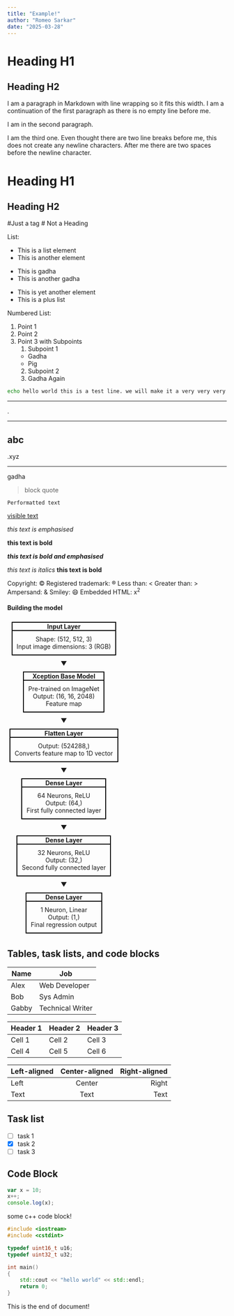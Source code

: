 ```yaml
---
title: "Example!"
author: "Romeo Sarkar"
date: "2025-03-28"
---
```


# Heading H1

## Heading H2

I am a paragraph in Markdown with line
wrapping so it fits this width.
I am a continuation of the first paragraph
as there is no empty line before me.

I am in the second paragraph.

I am the third one. Even thought there are two line breaks before me, this does not create any newline characters. After me there are two spaces before the newline character.

# Heading H1

## Heading H2

#Just a tag
\# Not a Heading

List:

- This is a list element
- This is another element

* This is gadha
* This is another gadha

- This is yet another element
- This is a plus list

Numbered List:

1. Point 1
2. Point 2
3. Point 3 with Subpoints
    1. Subpoint 1
    - Gadha
    - Pig
    2. Subpoint 2
    3. Gadha Again

```bash
echo hello world this is a test line. we will make it a very very very very long line so, that we can test the limits of a single line in a code block. hope this helps!
```

---

.

---

## abc

.xyz

---

gadha

> block quote

    Performatted text

[visible text](http://google.com "Tooltip")

_this text is emphasised_

**this text is bold**

**_this text is bold and emphasised_**

_this text is italics_
**this text is bold**

Copyright: &copy;
Registered trademark: &reg;
Less than: &lt;
Greater than: &gt;
Ampersand: &amp;
Smiley: &#x1F604;
Embedded HTML: x<sup>2</sup>

#### Building the model

<div style="display: inline-block; text-align: center;">
  <div style="border: solid black 2px; display: inline-block; margin: 5px;">
    <div style="border-bottom: solid black 2px;"><strong>Input Layer</strong></div>
    <div style="padding: 10px;">
        <p style="margin: 0; text-align: center;">Shape: (512, 512, 3)</p>
        <p style="margin: 0; text-align: center;">Input image dimensions: 3 (RGB)</p>
    </div>
  </div>

  <div style="text-align: center; margin: 5px;">
    <strong>▼</strong>
  </div>

  <div style="border: solid black 2px; display: inline-block; margin: 5px;">
    <div style="border-bottom: solid black 2px;"><strong>Xception Base Model</strong></div>
    <div style="padding: 10px;">
        <p style="margin: 0; text-align: center;">Pre-trained on ImageNet</p>
        <p style="margin: 0; text-align: center;">Output: (16, 16, 2048)</p>
        <p style="margin: 0; text-align: center;">Feature map</p>
    </div>
  </div>

  <div style="text-align: center; margin: 5px;">
    <strong>▼</strong>
  </div>

  <div style="border: solid black 2px; display: inline-block; margin: 5px;">
    <div style="border-bottom: solid black 2px;"><strong>Flatten Layer</strong></div>
    <div style="padding: 10px;">
        <p style="margin: 0; text-align: center;">Output: (524288,)</p>
        <p style="margin: 0; text-align: center;">Converts feature map to 1D vector</p>
    </div>
  </div>

  <div style="text-align: center; margin: 5px;">
    <strong>▼</strong>
  </div>

  <div style="border: solid black 2px; display: inline-block; margin: 5px;">
    <div style="border-bottom: solid black 2px;"><strong>Dense Layer</strong></div>
    <div style="padding: 10px;">
        <p style="margin: 0; text-align: center;">64 Neurons, ReLU</p>
        <p style="margin: 0; text-align: center;">Output: (64,)</p>
        <p style="margin: 0; text-align: center;">First fully connected layer</p>
    </div>
  </div>

  <div style="text-align: center; margin: 5px;">
    <strong>▼</strong>
  </div>

  <div style="border: solid black 2px; display: inline-block; margin: 5px;">
    <div style="border-bottom: solid black 2px;"><strong>Dense Layer</strong></div>
    <div style="padding: 10px;">
        <p style="margin: 0; text-align: center;">32 Neurons, ReLU</p>
        <p style="margin: 0; text-align: center;">Output: (32,)</p>
        <p style="margin: 0; text-align: center;">Second fully connected layer</p>
    </div>
  </div>

  <div style="text-align: center; margin: 5px;">
    <strong>▼</strong>
  </div>

  <div style="border: solid black 2px; display: inline-block; margin: 5px;">
    <div style="border-bottom: solid black 2px;"><strong>Dense Layer</strong></div>
    <div style="padding: 10px;">
        <p style="margin: 0; text-align: center;">1 Neuron, Linear</p>
        <p style="margin: 0; text-align: center;">Output: (1,)</p>
        <p style="margin: 0; text-align: center;">Final regression output</p>
    </div>
  </div>
</div>

## Tables, task lists, and code blocks

| Name  | Job              |
| ----- | ---------------- |
| Alex  | Web Developer    |
| Bob   | Sys Admin        |
| Gabby | Technical Writer |

| Header 1 | Header 2 | Header 3 |
| -------- | -------- | -------- |
| Cell 1   | Cell 2   | Cell 3   |
| Cell 4   | Cell 5   | Cell 6   |

| Left-aligned | Center-aligned | Right-aligned |
| :----------- | :------------: | ------------: |
| Left         |     Center     |         Right |
| Text         |      Text      |          Text |

## Task list

- [ ] task 1
- [x] task 2
- [ ] task 3

## Code Block

```js
var x = 10;
x++;
console.log(x);
```

some c++ code block!

```cpp
#include <iostream>
#include <cstdint>

typedef uint16_t u16;
typedef uint32_t u32;

int main()
{
    std::cout << "hello world" << std::endl;
    return 0;
}
```

This is the end of document!
